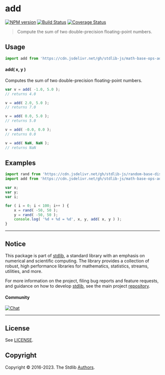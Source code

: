 <!--

@license Apache-2.0

Copyright (c) 2021 The Stdlib Authors.

Licensed under the Apache License, Version 2.0 (the "License");
you may not use this file except in compliance with the License.
You may obtain a copy of the License at

   http://www.apache.org/licenses/LICENSE-2.0

Unless required by applicable law or agreed to in writing, software
distributed under the License is distributed on an "AS IS" BASIS,
WITHOUT WARRANTIES OR CONDITIONS OF ANY KIND, either express or implied.
See the License for the specific language governing permissions and
limitations under the License.

-->

# add

[![NPM version][npm-image]][npm-url] [![Build Status][test-image]][test-url] [![Coverage Status][coverage-image]][coverage-url] <!-- [![dependencies][dependencies-image]][dependencies-url] -->

> Compute the sum of two double-precision floating-point numbers.

<!-- Section to include introductory text. Make sure to keep an empty line after the intro `section` element and another before the `/section` close. -->

<section class="intro">

</section>

<!-- /.intro -->

<!-- Package usage documentation. -->



<section class="usage">

## Usage

```javascript
import add from 'https://cdn.jsdelivr.net/gh/stdlib-js/math-base-ops-add@deno/mod.js';
```

#### add( x, y )

Computes the sum of two double-precision floating-point numbers.

```javascript
var v = add( -1.0, 5.0 );
// returns 4.0

v = add( 2.0, 5.0 );
// returns 7.0

v = add( 0.0, 5.0 );
// returns 5.0

v = add( -0.0, 0.0 );
// returns 0.0

v = add( NaN, NaN );
// returns NaN
```

</section>

<!-- /.usage -->

<!-- Package usage notes. Make sure to keep an empty line after the `section` element and another before the `/section` close. -->

<section class="notes">

</section>

<!-- /.notes -->

<!-- Package usage examples. -->

<section class="examples">

## Examples

<!-- eslint no-undef: "error" -->

```javascript
import rand from 'https://cdn.jsdelivr.net/gh/stdlib-js/random-base-discrete-uniform@deno/mod.js';
import add from 'https://cdn.jsdelivr.net/gh/stdlib-js/math-base-ops-add@deno/mod.js';

var x;
var y;
var i;

for ( i = 0; i < 100; i++ ) {
    x = rand( -50, 50 );
    y = rand( -50, 50 );
    console.log( '%d + %d = %d', x, y, add( x, y ) );
}
```

</section>

<!-- /.examples -->

<!-- C interface documentation. -->



<!-- Section for related `stdlib` packages. Do not manually edit this section, as it is automatically populated. -->

<section class="related">

</section>

<!-- /.related -->

<!-- Section for all links. Make sure to keep an empty line after the `section` element and another before the `/section` close. -->


<section class="main-repo" >

* * *

## Notice

This package is part of [stdlib][stdlib], a standard library with an emphasis on numerical and scientific computing. The library provides a collection of robust, high performance libraries for mathematics, statistics, streams, utilities, and more.

For more information on the project, filing bug reports and feature requests, and guidance on how to develop [stdlib][stdlib], see the main project [repository][stdlib].

#### Community

[![Chat][chat-image]][chat-url]

---

## License

See [LICENSE][stdlib-license].


## Copyright

Copyright &copy; 2016-2023. The Stdlib [Authors][stdlib-authors].

</section>

<!-- /.stdlib -->

<!-- Section for all links. Make sure to keep an empty line after the `section` element and another before the `/section` close. -->

<section class="links">

[npm-image]: http://img.shields.io/npm/v/@stdlib/math-base-ops-add.svg
[npm-url]: https://npmjs.org/package/@stdlib/math-base-ops-add

[test-image]: https://github.com/stdlib-js/math-base-ops-add/actions/workflows/test.yml/badge.svg?branch=main
[test-url]: https://github.com/stdlib-js/math-base-ops-add/actions/workflows/test.yml?query=branch:main

[coverage-image]: https://img.shields.io/codecov/c/github/stdlib-js/math-base-ops-add/main.svg
[coverage-url]: https://codecov.io/github/stdlib-js/math-base-ops-add?branch=main

<!--

[dependencies-image]: https://img.shields.io/david/stdlib-js/math-base-ops-add.svg
[dependencies-url]: https://david-dm.org/stdlib-js/math-base-ops-add/main

-->

[chat-image]: https://img.shields.io/gitter/room/stdlib-js/stdlib.svg
[chat-url]: https://gitter.im/stdlib-js/stdlib/

[stdlib]: https://github.com/stdlib-js/stdlib

[stdlib-authors]: https://github.com/stdlib-js/stdlib/graphs/contributors

[umd]: https://github.com/umdjs/umd
[es-module]: https://developer.mozilla.org/en-US/docs/Web/JavaScript/Guide/Modules

[deno-url]: https://github.com/stdlib-js/math-base-ops-add/tree/deno
[umd-url]: https://github.com/stdlib-js/math-base-ops-add/tree/umd
[esm-url]: https://github.com/stdlib-js/math-base-ops-add/tree/esm
[branches-url]: https://github.com/stdlib-js/math-base-ops-add/blob/main/branches.md

[stdlib-license]: https://raw.githubusercontent.com/stdlib-js/math-base-ops-add/main/LICENSE

</section>

<!-- /.links -->
